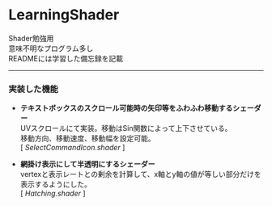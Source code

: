 # LearningShader

Shader勉強用<br>
意味不明なプログラム多し<br>
READMEには学習した備忘録を記載<br>

***

 ### 実装した機能
 
* <b>テキストボックスのスクロール可能時の矢印等をふわふわ移動するシェーダー</b><br>
    UVスクロールにて実装。移動はSin関数によって上下させている。<br>
    移動方向、移動速度、移動幅を設定可能。<br>
   [ <i>SelectCommandIcon.shader</i> ]

* <b>網掛け表示にして半透明にするシェーダー</b><br>
     vertexと表示レートとの剰余を計算して、x軸とy軸の値が等しい部分だけを表示するようにした。<br>
   [ <i>Hatching.shader</i> ]
